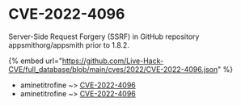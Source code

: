 # CVE-2022-4096

Server-Side Request Forgery (SSRF) in GitHub repository appsmithorg/appsmith prior to 1.8.2.

{% embed url="https://github.com/Live-Hack-CVE/full_database/blob/main/cves/2022/CVE-2022-4096.json" %}


* aminetitrofine ~> [CVE-2022-4096](https://www.alice-snow.ru/2022/database/cve-2022-4096/cve-2022-4096-aminetitrofine)
* aminetitrofine ~> [CVE-2022-4096](https://www.alice-snow.ru/2022/database/cve-2022-4096/cve-2022-4096-aminetitrofine)